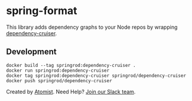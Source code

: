 # spring-format

This library adds dependency graphs to your Node repos by wrapping [dependency-cruiser](https://www.npmjs.com/package/dependency-cruiser).

## Development

```
docker build --tag springrod:dependency-cruiser .
docker run springrod:dependency-cruiser  
docker tag springrod:dependency-cruiser springrod/dependency-cruiser
docker push springrod/dependency-cruiser                           

```

Created by [Atomist][atomist].
Need Help? [Join our Slack team][slack].

[atomist]: https://www.atomist.com/
[slack]: https://join.atomist.com/
